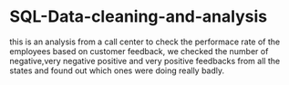 # SQL-Data-cleaning-and-analysis
this is an analysis from a call center to check the performace rate of the employees based on customer feedback, we checked the number of negative,very negative
positive and very positive feedbacks from all the states and found out which ones were doing really badly.
